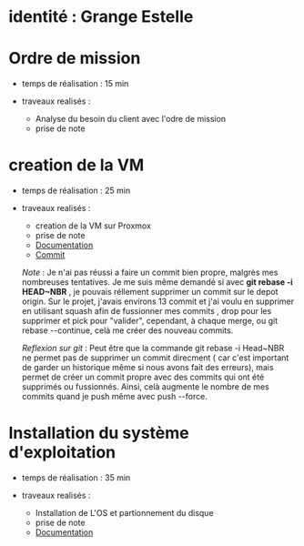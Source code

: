 # identité : Grange Estelle

# Ordre de mission
- temps de réalisation : 15 min

- traveaux realisés :
    - Analyse du besoin du client avec l'odre de mission
    - prise de note

# creation de la VM
- temps de réalisation : 25 min

- traveaux realisés :
    - creation de la VM sur Proxmox
    - prise de note

    * [Documentation](documentation/Creation-VM-Rocky.md)
    * [Commit](https://github.com/CFAI2024-CPLR/projet_web/commit/c568257da6ac66c5088469404f08e9a20253864e#)

   *Note* : Je n'ai pas réussi a faire un commit bien propre, malgrès mes nombreuses tentatives. Je me suis même demandé si avec **git rebase -i HEAD~NBR** , je pouvais réllement supprimer un commit sur le depot origin. Sur le projet, j'avais environs 13 commit et j'ai voulu en supprimer en utilisant squash afin de fussionner mes commits , drop pour les supprimer et pick pour "valider", cependant, à chaque merge, ou git rebase --continue, celà me créer des nouveau commits. 

   *Reflexion sur git* : Peut être que la commande git rebase -i Head~NBR ne permet pas de supprimer un commit direcment ( car c'est important de garder un historique même si nous avons fait des erreurs), mais permet de créer un commit propre avec des commits qui ont été supprimés ou fussionnés. Ainsi, celà augmente le nombre de mes commits quand je push même avec push --force.  

# Installation du système d'exploitation

- temps de réalisation : 35 min

- traveaux realisés :
    - Installation de L'OS et partionnement du disque
    - prise de note

    * [Documentation](documentation/Creation-VM-Rocky.md)